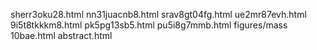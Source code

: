 sherr3oku28.html
nn31juacnb8.html
srav8gt04fg.html
ue2mr87evh.html
9i5t8tkkkm8.html
pk5pg13sb5.html
pu5i8g7mmb.html
figures/mass
10bae.html
abstract.html